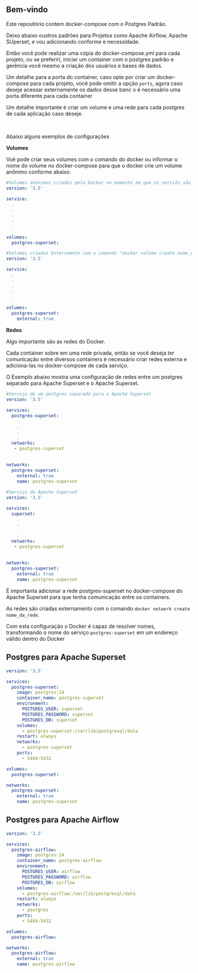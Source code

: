 ## Bem-vindo

Este repositório contem docker-compose com o Postgres Padrão.

Deixo abaixo oustros padrões para Projetos como Apache Airflow, Apache SUperset, e vou adicionando conforme e necessidade.

Então você pode realizar uma cópia do docker-compose.yml para cada projeto, ou se preferiri, iniciar um container com o postgres padrão e gerência você mesmo a criação dos usuários e bases de dados.

Um detalhe para a porta do container, caso opte por criar um docker-compose para cada projeto, você pode omitir a opção `ports`, agora caso deseje acessar externamente os dados desse banc o é necessário uma porta diferente para cada container

Um detalhe importante é criar um volume e uma rede para cada postgres de cada aplicação caso deseje.

<br>

Abaixo alguns exemplos de configurações

**Volumes**

Voê pode criar seus volumes com o comando do docker ou informar o nome do volume no docker-compose para que o docker crie um volume anônimo conforme abaixo.

````yml
#Volumes anônimos criados pelo Docker no momento em que os serviõs são iniciados
version: '3.5'

service:
  .
  .
  .
  .
  .
  
volumes:
  postgres-superset:
````


````yml
#Volumes criados Externamnte com o comando "docker volume create nome_do_volume"
version: '3.5'

service:
  .
  .
  .
  .
  .
  
volumes:
  postgres-superset:
    external: true
````

**Redes**

Algo importante são as redes do Docker.

Cada container sobre em uma rede privada, então se você deseja ter comunicação entre diversos containers é necessário criar redes externa e adiciona-las no docker-compose de cada serviço.

O Exemplo abaixo mostra uma configuração de redes entre um postgres separado para Apache Superset e o Apache Superset.

````yml
#Serviço de um postgres separado para o Apache Superset
version: '3.5'

services:
  postgres-superset:
    .
    .
    .
    .
  networks: 
   - postgres-superset
  
  
networks:
  postgres-superset:
    external: true
    name: postgres-superset
````

````yml
#Serviço do Apache Superset
version: '3.5'

services:
  superset:
    .
    .
    .
    .
  networks: 
   - postgres-superset
  
  
networks:
  postgres-superset:
    external: true
    name: postgres-superset
````


É importanta adicionar a rede postgres-superset no docker-compose do Apache Superset para que tenha comunicação entre os containers.

As redes são criadas externamento com o comando `docker network create nome_da_rede`.

Com esta configuração o Docker é capaz de resolver nomes, transformando o nome do serviço `postgres-superset` em um endereço válido dentro do Docker



## **Postgres para Apache Superset**

```yml
version: '3.5'

services:
  postgres-superset:
    image: postgres:14
    container_name: postgres-superset
    environment:
      POSTGRES_USER: superset
      POSTGRES_PASSWORD: superset
      POSTGRES_DB: superset
    volumes:
      - postgres-superset:/var/lib/postgresql/data
    restart: always
    networks:
      - postgres-superset
    ports:
      - 5444:5432

volumes:
  postgres-superset:

networks:
  postgres-superset:
    external: true
    name: postgres-superset
```

## **Postgres para Apache Airflow**

```yml
version: '3.5'

services:
  postgres-airflow:
    image: postgres:14
    container_name: postgres-airflow
    environment:
      POSTGRES_USER: airflow
      POSTGRES_PASSWORD: airflow
      POSTGRES_DB: airflow
    volumes:
      - postgres-airflow:/var/lib/postgresql/data
    restart: always
    networks:
      - postgres
    ports:
      - 5444:5432

volumes:
  postgres-airflow:

networks:
  postgres-airflow:
    external: true
    name: postgres-airflow
``` 
